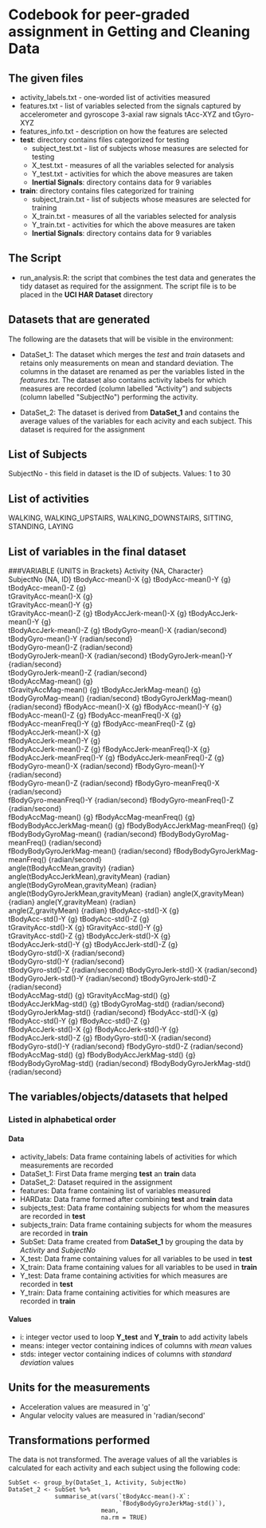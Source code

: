 # Codebook for peer-graded assignment in **Getting and Cleaning Data**


## The given files
- activity_labels.txt - one-worded list of activities measured
- features.txt - list of variables selected from the signals captured by accelerometer and gyroscope 3-axial raw signals tAcc-XYZ and tGyro-XYZ
- features_info.txt - description on how the features are selected
- **test**: directory contains files categorized for testing
  - subject_test.txt - list of subjects whose measures are selected for testing 
  - X_test.txt - measures of all the variables selected for analysis
  - Y_test.txt - activities for which the above measures are taken
  - **Inertial Signals**: directory contains data for 9 variables
- **train**: directory contains files categorized for training
  - subject_train.txt - list of subjects whose measures are selected for training 
  - X_train.txt - measures of all the variables selected for analysis
  - Y_train.txt - activities for which the above measures are taken
  - **Inertial Signals**: directory contains data for 9 variables


## The Script
- run_analysis.R: the script that combines the test data and generates the tidy dataset as required for the assignment. The script file is to be placed in the **UCI HAR Dataset** directory


## Datasets that are generated
The following are the datasets that will be visible in the environment:

- DataSet_1: The dataset which merges the *test* and *train* datasets and retains only measurements on mean and standard deviation. The columns in the dataset are renamed as per the variables listed in the *features.txt*. The dataset also contains activity labels for which measures are recorded (column labelled "Activity") and subjects (column labelled "SubjectNo") performing the activity.

- DataSet_2: The dataset is derived from **DataSet_1** and contains the average values of the variables for each acivity and each subject. This dataset is required for the assignment

## List of Subjects 
SubjectNo - this field in dataset is the ID of subjects. Values: 1 to 30

## List of activities 
WALKING, WALKING_UPSTAIRS, WALKING_DOWNSTAIRS, SITTING, STANDING, LAYING

## List of variables in the final dataset

###VARIABLE {UNITS in Brackets}
Activity {NA, Character}        
SubjectNo {NA, ID}
tBodyAcc-mean()-X {g}
tBodyAcc-mean()-Y {g}
tBodyAcc-mean()-Z {g}                   
tGravityAcc-mean()-X {g}                
tGravityAcc-mean()-Y {g}                
tGravityAcc-mean()-Z {g}
tBodyAccJerk-mean()-X {g}
tBodyAccJerk-mean()-Y {g}              
tBodyAccJerk-mean()-Z {g}
tBodyGyro-mean()-X {radian/second}                 
tBodyGyro-mean()-Y {radian/second}                  
tBodyGyro-mean()-Z {radian/second}                 
tBodyGyroJerk-mean()-X {radian/second}
tBodyGyroJerk-mean()-Y {radian/second}             
tBodyGyroJerk-mean()-Z {radian/second}              
tBodyAccMag-mean() {g}                 
tGravityAccMag-mean() {g}
tBodyAccJerkMag-mean() {g}             
tBodyGyroMag-mean() {radian/second}
tBodyGyroJerkMag-mean() {radian/second}
fBodyAcc-mean()-X {g}
fBodyAcc-mean()-Y {g}                  
fBodyAcc-mean()-Z {g}
fBodyAcc-meanFreq()-X {g}               
fBodyAcc-meanFreq()-Y {g}
fBodyAcc-meanFreq()-Z {g}              
fBodyAccJerk-mean()-X {g}               
fBodyAccJerk-mean()-Y {g}              
fBodyAccJerk-mean()-Z {g}
fBodyAccJerk-meanFreq()-X {g}          
fBodyAccJerk-meanFreq()-Y {g}
fBodyAccJerk-meanFreq()-Z {g}          
fBodyGyro-mean()-X {radian/second}
fBodyGyro-mean()-Y {radian/second}                 
fBodyGyro-mean()-Z {radian/second}
fBodyGyro-meanFreq()-X {radian/second}              
fBodyGyro-meanFreq()-Y {radian/second}
fBodyGyro-meanFreq()-Z {radian/second}             
fBodyAccMag-mean() {g}
fBodyAccMag-meanFreq() {g}              
fBodyBodyAccJerkMag-mean() {g}
fBodyBodyAccJerkMag-meanFreq() {g}      
fBodyBodyGyroMag-mean() {radian/second}
fBodyBodyGyroMag-meanFreq() {radian/second}        
fBodyBodyGyroJerkMag-mean() {radian/second}
fBodyBodyGyroJerkMag-meanFreq() {radian/second}     
angle(tBodyAccMean,gravity) {radian}         
angle(tBodyAccJerkMean),gravityMean) {radian}
angle(tBodyGyroMean,gravityMean) {radian}
angle(tBodyGyroJerkMean,gravityMean) {radian}
angle(X,gravityMean) {radian}
angle(Y,gravityMean) {radian}             
angle(Z,gravityMean) {radian}
tBodyAcc-std()-X {g}                   
tBodyAcc-std()-Y {g}
tBodyAcc-std()-Z {g}                   
tGravityAcc-std()-X {g}
tGravityAcc-std()-Y {g}                
tGravityAcc-std()-Z {g}
tBodyAccJerk-std()-X {g}              
tBodyAccJerk-std()-Y {g}
tBodyAccJerk-std()-Z {g}               
tBodyGyro-std()-X {radian/second}                   
tBodyGyro-std()-Y {radian/second}                 
tBodyGyro-std()-Z {radian/second}
tBodyGyroJerk-std()-X {radian/second}              
tBodyGyroJerk-std()-Y {radian/second}
tBodyGyroJerk-std()-Z {radian/second}              
tBodyAccMag-std() {g}
tGravityAccMag-std() {g}                
tBodyAccJerkMag-std() {g}
tBodyGyroMag-std() {radian/second}                 
tBodyGyroJerkMag-std() {radian/second}
fBodyAcc-std()-X {g}                    
fBodyAcc-std()-Y {g}
fBodyAcc-std()-Z {g}                   
fBodyAccJerk-std()-X {g}
fBodyAccJerk-std()-Y {g}               
fBodyAccJerk-std()-Z {g}
fBodyGyro-std()-X {radian/second}                  
fBodyGyro-std()-Y {radian/second}
fBodyGyro-std()-Z {radian/second}                  
fBodyAccMag-std() {g}
fBodyBodyAccJerkMag-std() {g}          
fBodyBodyGyroMag-std() {radian/second}
fBodyBodyGyroJerkMag-std() {radian/second}

## The variables/objects/datasets that helped

### Listed in alphabetical order
#### Data
- activity_labels: Data frame containing labels of activities for which measurements are recorded
- DataSet_1: First Data frame merging **test** an **train** data
- DataSet_2: Dataset required in the assignment
- features: Data frame containing list of variables measured 
- HARData: Data frame formed after combining **test** and **train** data
- subjects_test: Data frame containing subjects for whom the measures are recorded in **test**
- subjects_train: Data frame containing subjects for whom the measures are recorded in **train**
- SubSet: Data frame created from **DataSet_1** by grouping the data by *Activity* and *SubjectNo*
- X_test: Data frame containing values for all variables to be used in **test**
- X_train: Data frame containing values for all variables to be used in **train**
- Y_test: Data frame containing activities for which measures are recorded in **test**
- Y_train: Data frame containing activities for which measures are recorded in **train**

#### Values
- i: integer vector used to loop **Y_test** and **Y_train** to add activity labels 
- means: integer vector containing indices of columns with *mean* values
- stds: integer vector containing indices of columns with *standard deviation* values

## Units for the measurements
- Acceleration values are measured in 'g'
- Angular velocity values are measured in 'radian/second'

## Transformations performed
The data is not transformed. The average values of all the variables is calculated for each activity and each subject using the following code:

    SubSet <- group_by(DataSet_1, Activity, SubjectNo)
    DataSet_2 <- SubSet %>% 
                 summarise_at(vars(`tBodyAcc-mean()-X`:
                                   `fBodyBodyGyroJerkMag-std()`), 
                              mean, 
                              na.rm = TRUE)